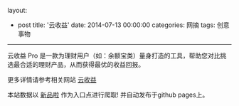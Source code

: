 layout: 
  - post 
title: '云收益' 
date: 2014-07-13 00:00:00 
categories: 网摘 
tags: 创意事物 
---

云收益 Pro 是一款为理财用户（如：余额宝类）量身打造的工具，帮助您对比挑选最合适的理财产品，从而获得最优的收益回报。  

更多详情请参考相关网站 [云收益](http://yunshouyi.pro/)  

本站数据以 [新品啦](http://xinpinla.com/) 作为入口点进行爬取! 并自动发布于github pages上。  
